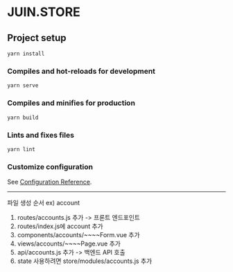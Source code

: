 # JUIN.STORE

## Project setup
```
yarn install
```

### Compiles and hot-reloads for development
```
yarn serve
```

### Compiles and minifies for production
```
yarn build
```

### Lints and fixes files
```
yarn lint
```

### Customize configuration
See [Configuration Reference](https://cli.vuejs.org/config/).

---

파일 생성 순서 ex) account
1. routes/accounts.js 추가 -> 프론트 엔드포인트
2. routes/index.js에 account 추가
3. components/accounts/~~~~Form.vue 추가 
4. views/accounts/~~~~Page.vue 추가 
5. api/accounts.js 추가 -> 백엔드 API 호출
6. state 사용하려면 store/modules/accounts.js 추가